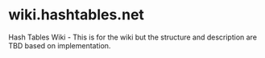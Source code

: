 # wiki.hashtables.net
Hash Tables Wiki - This is for the wiki but the structure and description are TBD based on implementation.
